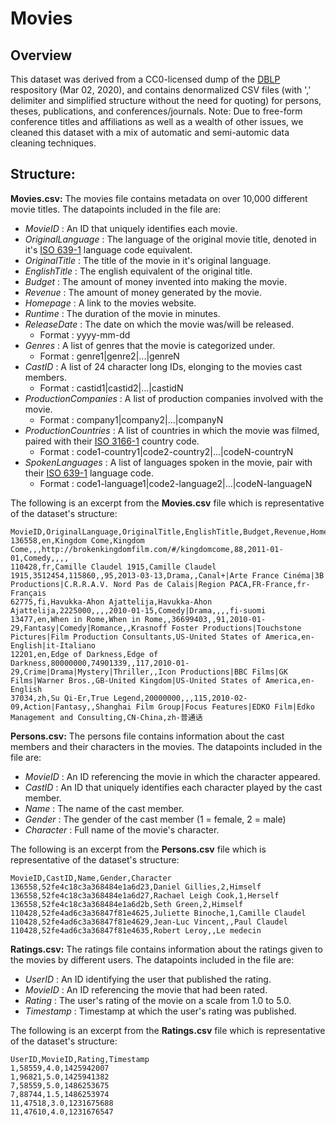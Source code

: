 # Movies

## Overview 
This dataset was derived from a CC0-licensed dump of the [DBLP](https://dblp.uni-trier.de/) respository (Mar 02, 2020), and contains denormalized CSV files (with ',' delimiter and simplified structure without the need for quoting) for persons, theses, publications, and conferences/journals. Note: Due to free-form conference titles and affiliations as well as a wealth of other issues, we cleaned this dataset with a mix of automatic and semi-automic data cleaning techniques.

## Structure: 

**Movies.csv:** The movies file contains metadata on over 10,000 different movie titles. The datapoints included in the file are:
- *MovieID* : An ID that uniquely identifies each movie.
- *OriginalLanguage* : The language of the original movie title, denoted in it's [ISO 639-1](https://en.wikipedia.org/wiki/List_of_ISO_639-1_codes) language code equivalent.
- *OriginalTitle* : The title of the movie in it's original language.
- *EnglishTitle* : The english equivalent of the original title.
- *Budget* : The amount of money invented into making the movie.
- *Revenue* : The amount of money generated by the movie.
- *Homepage* : A link to the movies website.
- *Runtime* : The duration of the movie in minutes.
- *ReleaseDate* : The date on which the movie was/will be released.
  - Format : yyyy-mm-dd
- *Genres* : A list of genres that the movie is categorized under.
  - Format : genre1|genre2|...|genreN
- *CastID* : A list of 24 character long IDs, elonging to the movies cast members.
  - Format : castid1|castid2|...|castidN
- *ProductionCompanies* : A list of production companies involved with the movie.
  - Format : company1|company2|...|companyN
- *ProductionCountries* : A list of countries in which the movie was filmed, paired with their [ISO 3166-1](https://en.wikipedia.org/wiki/List_of_ISO_3166_country_codes) country code.
  - Format : code1-country1|code2-country2|...|codeN-countryN
- *SpokenLanguages* : A list of languages spoken in the movie, pair with their [ISO 639-1](https://en.wikipedia.org/wiki/List_of_ISO_639-1_codes) language code.
  - Format : code1-language1|code2-language2|...|codeN-languageN

The following is an excerpt from the **Movies.csv** file which is representative of the dataset's structure:
```
MovieID,OriginalLanguage,OriginalTitle,EnglishTitle,Budget,Revenue,Homepage,Runtime,ReleaseDate,Genres,CastID,ProductionCompanies,ProductionCountries,SpokenLanguages
136558,en,Kingdom Come,Kingdom Come,,,http://brokenkingdomfilm.com/#/kingdomcome,88,2011-01-01,Comedy,,,,
110428,fr,Camille Claudel 1915,Camille Claudel 1915,3512454,115860,,95,2013-03-13,Drama,,Canal+|Arte France Cinéma|3B Productions|C.R.R.A.V. Nord Pas de Calais|Region PACA,FR-France,fr-Français
62775,fi,Havukka-Ahon Ajattelija,Havukka-Ahon Ajattelija,2225000,,,,2010-01-15,Comedy|Drama,,,,fi-suomi
13477,en,When in Rome,When in Rome,,36699403,,91,2010-01-29,Fantasy|Comedy|Romance,,Krasnoff Foster Productions|Touchstone Pictures|Film Production Consultants,US-United States of America,en-English|it-Italiano
12201,en,Edge of Darkness,Edge of Darkness,80000000,74901339,,117,2010-01-29,Crime|Drama|Mystery|Thriller,,Icon Productions|BBC Films|GK Films|Warner Bros.,GB-United Kingdom|US-United States of America,en-English
37034,zh,Su Qi-Er,True Legend,20000000,,,115,2010-02-09,Action|Fantasy,,Shanghai Film Group|Focus Features|EDKO Film|Edko Management and Consulting,CN-China,zh-普通话
```

**Persons.csv:** The persons file contains information about the cast members and their characters in the movies. The datapoints included in the file are:
- *MovieID* : An ID referencing the movie in which the character appeared.
- *CastID* : An ID that uniquely identifies each character played by the cast member.
- *Name* : The name of the cast member.
- *Gender* : The gender of the cast member (1 = female, 2 = male)
- *Character* : Full name of the movie's character.

The following is an excerpt from the **Persons.csv** file which is representative of the dataset's structure:
```
MovieID,CastID,Name,Gender,Character
136558,52fe4c18c3a368484e1a6d23,Daniel Gillies,2,Himself
136558,52fe4c18c3a368484e1a6d27,Rachael Leigh Cook,1,Herself
136558,52fe4c18c3a368484e1a6d2b,Seth Green,2,Himself
110428,52fe4ad6c3a36847f81e4625,Juliette Binoche,1,Camille Claudel
110428,52fe4ad6c3a36847f81e4629,Jean-Luc Vincent,,Paul Claudel
110428,52fe4ad6c3a36847f81e4635,Robert Leroy,,Le medecin
```

**Ratings.csv:** The ratings file contains information about the ratings given to the movies by different users. The datapoints included in the file are:
- *UserID* : An ID identifying the user that published the rating.
- *MovieID* : An ID referencing the movie that had been rated.
- *Rating* : The user's rating of the movie on a scale from 1.0 to 5.0.
- *Timestamp* : Timestamp at which the user's rating was published.

The following is an excerpt from the **Ratings.csv** file which is representative of the dataset's structure:
```
UserID,MovieID,Rating,Timestamp
1,58559,4.0,1425942007
1,96821,5.0,1425941382
7,58559,5.0,1486253675
7,88744,1.5,1486253974
11,47518,3.0,1231675688
11,47610,4.0,1231676547
```

